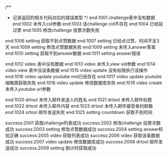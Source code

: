 /**
 * 记录返回的相关代码对应的错误类型
 */
end:1001 challenge表中没有数据
end:1002 未传入cid参数
end:1003 该challenge cid不存在
end:1004 已经投过票
end:1005 修改challenge 投票次数失败

end:1006 setting 获取不到点赞数据
end:1007 setting 已经点过赞，时间不足3天
end:1008 setting 修改点赞数据失败
end:1009 setting 未传入answer答案
end:1010 setting 获取不到answer数据
end:1011 setting answer错误

end:1012 video 表中没有数据
end:1013 video 未传入view vid参数
end:1014 video view 表中没该条数据
end:1015 video update 没有权限执行该操作
end:1016 video update youtube mid已经存在
end:1017 video update youtube 缩略图获取失败
end:1018 video update 修改数据库失败
end:1019 video create 未传入youtube url参数

end:1020 drtool 未传入邮件发送人的姓名
end:1021 drtool 未传入邮件标题
end:1022 drtool 未传入邮件内容
end:1023 drtool 未传入邮件接受者的邮箱
end:1024 srtool 邮件发送失败
end:1025 setting countdown 获取不到时间

success:2001 获取challenge列表成功
success:2002 修改challenge 投票次数成功
success:2003 setting 修改点赞数据成功
success:2004 setting answer校验正确
success:2005 video 获取列表成功
success:2006 video 获取该条数据成功
success:2007 video update 修改数据库成功
success:2008 drtool 邮件发送成功
success:2009 setting 倒计时获取成功